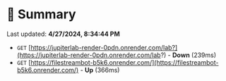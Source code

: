 # 📖 Summary
Last updated: **4/27/2024, 8:34:44 PM**

- `GET` [https://jupiterlab-render-0pdn.onrender.com/lab?](https://jupiterlab-render-0pdn.onrender.com/lab?) - **Down** (239ms)
- `GET` [https://filestreambot-b5k6.onrender.com/](https://filestreambot-b5k6.onrender.com/) - **Up** (366ms)
